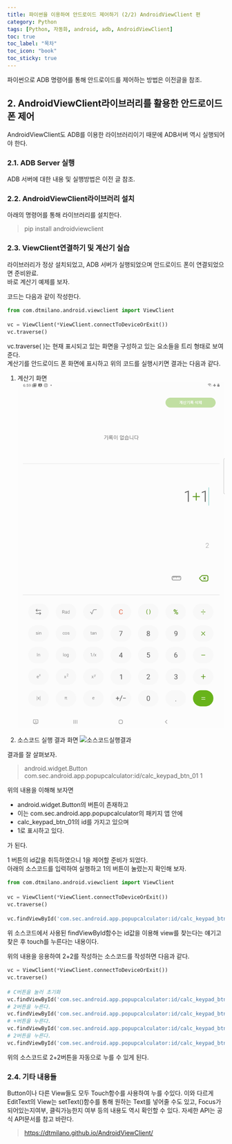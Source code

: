 ```yaml
---
title: 파이썬을 이용하여 안드로이드 제어하기 (2/2) AndroidViewClient 편
category: Python
tags: [Python, 자동화, android, adb, AndroidViewClient]
toc: true
toc_label: "목차"
toc_icon: "book"
toc_sticky: true
---
```


파이썬으로 ADB 명령어를 통해 안드로이드를 제어하는 방법은 이전글을 참조.

## 2. AndroidViewClient라이브러리를 활용한 안드로이드 폰 제어
AndroidViewClient도 ADB를 이용한 라이브러리이기 때문에 ADB서버 역시 실행되어야 한다.  

### 2.1. ADB Server 실행
ADB 서버에 대한 내용 및 실행방법은 이전 글 참조.

### 2.2. AndroidViewClient라이브러리 설치
아래의 명령어를 통해 라이브러리를 설치한다.
> pip install androidviewclient

### 2.3. ViewClient연결하기 및 계산기 실습
라이브러리가 정상 설치되었고, ADB 서버가 실행되었으며 안드로이드 폰이 연결되었으면 준비완료.  
바로 계산기 예제를 보자.

코드는 다음과 같이 작성한다.
```python
from com.dtmilano.android.viewclient import ViewClient

vc = ViewClient(*ViewClient.connectToDeviceOrExit())
vc.traverse()
```

vc.traverse( )는 현재 표시되고 있는 화면을 구성하고 있는 요소들을 트리 형태로 보여준다.  
계산기를 안드로이드 폰 화면에 표시하고 위의 코드를 실행시키면 결과는 다음과 같다.
1. 계산기 화면
![계산기 화면](../../../assets/images/20210307/2021030701.png)

2. 소스코드 실행 결과 화면
![소스코드실행결과](..../../../assets/images/20210307/2021030702.JPG)

결과를 잘 살펴보자.  
> android.widget.Button com.sec.android.app.popupcalculator:id/calc_keypad_btn_01 1

위의 내용을 이해해 보자면 
* android.widget.Button의 버튼이 존재하고 
* 이는 com.sec.android.app.popupcalculator의 패키지 앱 안에 
* calc_keypad_btn_01의 id를 가지고 있으며 
* 1로 표시하고 있다.

가 된다.  

1 버튼의 id값을 취득하였으니 1을 제어할 준비가 되었다.  
아래의 소스코드를 입력하여 실행하고 1의 버튼이 눌렸는지 확인해 보자.  
```python
from com.dtmilano.android.viewclient import ViewClient

vc = ViewClient(*ViewClient.connectToDeviceOrExit())
vc.traverse()

vc.findViewById('com.sec.android.app.popupcalculator:id/calc_keypad_btn_01').touch()
```
위 소스코드에서 사용된 findViewById함수는 id값을 이용해 view를 찾는다는 얘기고 찾은 후 touch를 누른다는 내용이다.

위의 내용을 응용하여 2+2를 작성하는 소스코드를 작성하면 다음과 같다.  
```python
vc = ViewClient(*ViewClient.connectToDeviceOrExit())
vc.traverse()

# C버튼을 눌러 초기화
vc.findViewById('com.sec.android.app.popupcalculator:id/calc_keypad_btn_clear').touch()
# 2버튼을 누른다.
vc.findViewById('com.sec.android.app.popupcalculator:id/calc_keypad_btn_02').touch()
# +버튼을 누른다.
vc.findViewById('com.sec.android.app.popupcalculator:id/calc_keypad_btn_add').touch()
# 2버튼을 누른다.
vc.findViewById('com.sec.android.app.popupcalculator:id/calc_keypad_btn_02').touch()
```
위의 소스코드로 2+2버튼을 자동으로 누를 수 있게 된다.

### 2.4. 기타 내용들
Button이나 다른 View들도 모두 Touch함수를 사용하여 누를 수있다.
이와 다르게 EditText의 View는 setText()함수를 통해 원하는 Text를 넣어줄 수도 있고, Focus가 되어있는지여부, 클릭가능한지 여부 등의 내용도 역시 확인할 수 있다.
자세한 API는 공식 API문서를 참고 바란다.
> https://dtmilano.github.io/AndroidViewClient/